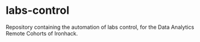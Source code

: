 # labs-control
Repository containing the automation of labs control, for the Data Analytics Remote Cohorts of Ironhack. 
